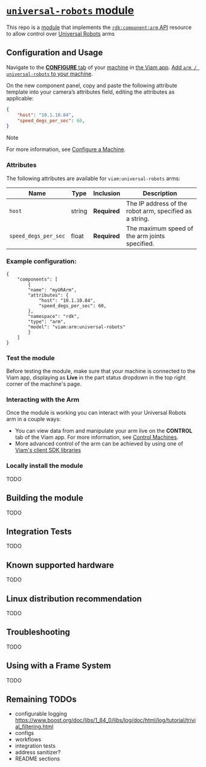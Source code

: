 # [`universal-robots` module](https://app.viam.com/module/viam/universal-robots)

This repo is a [module](https://docs.viam.com/registry/#modular-resources) that implements the [`rdk:component:arm` API](https://docs.viam.com/components/arm/) resource to allow control over [Universal Robots](https://www.universal-robots.com/) arms

## Configuration and Usage

Navigate to the [**CONFIGURE** tab](https://docs.viam.com/build/configure/) of your [machine](https://docs.viam.com/fleet/machines/) in [the Viam app](https://app.viam.com/).
[Add `arm / universal-robots` to your machine](https://docs.viam.com/build/configure/#components).

On the new component panel, copy and paste the following attribute template into your camera’s attributes field, editing the attributes as applicable:

```json
{
    "host": "10.1.10.84",
    "speed_degs_per_sec": 60,
}
```

> [!NOTE]  
> For more information, see [Configure a Machine](https://docs.viam.com/manage/configuration/).

### Attributes

The following attributes are available for `viam:universal-robots` arms:

| Name | Type | Inclusion | Description |
| ---- | ---- | --------- | ----------- |
| `host` | string | **Required** | The IP address of the robot arm, specified as a string. |
| `speed_degs_per_sec` | float | **Required** | The maximum speed of the arm joints specified. |

### Example configuration:

```
{
    "components": [
        {
        "name": "myURArm",
        "attributes": {
            "host": "10.1.10.84",
            "speed_degs_per_sec": 60,
        },
        "namespace": "rdk",
        "type": "arm",
        "model": "viam:arm:universal-robots"
        }
    ]
}
```

### Test the module

Before testing the module, make sure that your machine is connected to the Viam app, displaying as **Live** in the part status dropdown in the top right corner of the machine's page.

### Interacting with the Arm
Once the module is working you can interact with your Universal Robots arm in a couple ways:
- You can view data from and manipulate your arm live on the **CONTROL** tab of the Viam app.
For more information, see [Control Machines](https://docs.viam.com/fleet/control/).
- More advanced control of the arm can be achieved by using one of [Viam's client SDK libraries](https://docs.viam.com/components/arm/#control-your-arm-with-viams-client-sdk-libraries)

### Locally install the module
TODO

<!-- If you are using a Linux machine, and do not want to use the Viam registry, you can download the module AppImage from our servers directly to your machine:

```
sudo curl -o /usr/local/bin/viam-camera-realsense http://packages.viam.com/apps/camera-servers/viam-camera-realsense-latest-aarch64.AppImage
sudo chmod a+rx /usr/local/bin/viam-camera-realsense
```

If you need the AppImage associated with a specific tag, replace `latest` in the URL with the tag version, i.e. `0.0.X`.

Then, follow the instructions to [add a local module](https://docs.viam.com/registry/configure/#add-a-local-module) to add the local instance of the `realsense` module to your machine.
Provide an **Executable path** of `/usr/local/bin/viam-camera-realsense` when adding the module.

Or, if you aren't using the Viam app to manage your machine's configuration, modify your machine's JSON file as follows to add the `realsense` module to your machine: 

```
"modules": [
    {
        "type": "local",
        "name": "intel",
        "executable_path": "/usr/local/bin/viam-camera-realsense"
    }
],
``` -->

## Building the module
TODO

## Integration Tests
TODO

## Known supported hardware
TODO

## Linux distribution recommendation
TODO

## Troubleshooting
TODO

## Using with a Frame System
TODO

## Remaining TODOs
- configurable logging https://www.boost.org/doc/libs/1_84_0/libs/log/doc/html/log/tutorial/trivial_filtering.html
- configs
- workflows
- integration tests
- address sanitizer?
- README sections